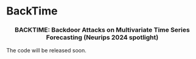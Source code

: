 # BackTime
<h3 align="center"> BACKTIME: Backdoor Attacks on Multivariate Time Series Forecasting (Neurips 2024 spotlight) </h3>

 The code will be released soon.
